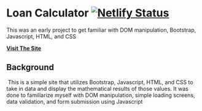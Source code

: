 # Loan Calculator [![Netlify Status](https://api.netlify.com/api/v1/badges/f4503bae-dcd2-447f-8881-de4da91bc618/deploy-status)](https://app.netlify.com/sites/stoic-ptolemy-2cc219/deploys)

This was an early project to get familiar with DOM manipulation, Bootstrap, Javascript, HTML, and CSS
​

[**Visit The Site**](https://loancalc.bypedersen.com)
​
​

## Background

​
This is a simple site that utilizes Bootstrap, Javascript, HTML, and CSS to take in data and display the mathematical results of those values. It was done to familiarize myself with DOM manipulation, simple loading screens, data validation, and form submission using Javascript
​
​
